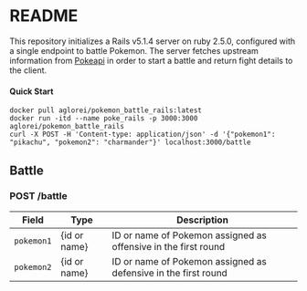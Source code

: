 # README
This repository initializes a Rails v5.1.4 server on ruby 2.5.0, configured with a single endpoint to battle Pokemon. The server fetches upstream information from [Pokeapi](https://pokeapi.co/) in order to start a battle and return fight details to the client.

#### Quick Start
```
docker pull aglorei/pokemon_battle_rails:latest
docker run -itd --name poke_rails -p 3000:3000 aglorei/pokemon_battle_rails
curl -X POST -H 'Content-type: application/json' -d '{"pokemon1": "pikachu", "pokemon2": "charmander"}' localhost:3000/battle
```

## Battle
### POST /battle
| Field | Type | Description |
| --- | --- | --- |
| `pokemon1` | {id or name} | ID or name of Pokemon assigned as offensive in the first round |
| `pokemon2` | {id or name} | ID or name of Pokemon assigned as defensive in the first round |
